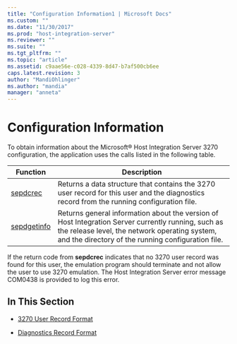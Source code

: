 ```yaml
---
title: "Configuration Information1 | Microsoft Docs"
ms.custom: ""
ms.date: "11/30/2017"
ms.prod: "host-integration-server"
ms.reviewer: ""
ms.suite: ""
ms.tgt_pltfrm: ""
ms.topic: "article"
ms.assetid: c9aae56e-c028-4339-8d47-b7af500cb6ee
caps.latest.revision: 3
author: "MandiOhlinger"
ms.author: "mandia"
manager: "anneta"
---
```

# Configuration Information
To obtain information about the Microsoft® Host Integration Server 3270 configuration, the application uses the calls listed in the following table.  
  
|Function|Description|  
|--------------|-----------------|  
|[sepdcrec](./sepdcrec1.md)|Returns a data structure that contains the 3270 user record for this user and the diagnostics record from the running configuration file.|  
|[sepdgetinfo](./sepdgetinfo2.md)|Returns general information about the version of Host Integration Server currently running, such as the release level, the network operating system, and the directory of the running configuration file.|  
  
 If the return code from **sepdcrec** indicates that no 3270 user record was found for this user, the emulation program should terminate and not allow the user to use 3270 emulation. The Host Integration Server error message COM0438 is provided to log this error.  
  
## In This Section  
  
-   [3270 User Record Format](../core/3270-user-record-format2.md)  
  
-   [Diagnostics Record Format](../core/diagnostics-record-format1.md)